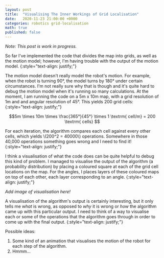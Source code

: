 ```yaml
---
layout: post
title:  "Visualising The Inner Workings of Grid Localisation"
date:   2020-11-23 21:00:00 +0000
categories: robotics grid-localisation
math: true
published: false
---
```

_Note: This post is work in progress._

So far I've implemented the code that divides the map into grids, as well as the motion model; however, I'm having trouble with the output of the motion model.
{:style="text-align: justify;"}

The motion model doesn't really model the robot's motion. For example, when the robot is turning 90&deg;, the model turns by 180&deg; under certain circumstances. I'm not really sure why that is though and it's quite hard to debug the motion model when it's running so many calculations. At the moment, I am running the code on a 5m x 10m map, with a grid resolution of 1m and and angular resolution of 45&deg;. This yields 200 grid cells:
{:style="text-align: justify;"}

$$5m \times 10m \times \frac{365°}{45°} \times 1 \textrm{ cell/m} = 200 \textrm{ cells} $$

For each iteration, the algorithm compares each cell against every other cells, which yields \\(200^2 = 40000\\) operations. Somewhere in those 40,000 operations something goes wrong and I need to find it!
{:style="text-align: justify;"}

I think a visualisation of what the code does can be quite helpful to debug this kind of problem. I managed to visualise the output of the algorithm (a probability distribution) by placing a coloured square at each of the grid cell locations on the map. For the angles, I places layers of these coloured maps on top of each other, each layer corresponding to an angle.
{:style="text-align: justify;"}

_Add image of visualisation here!_

A visualisation of the algorithm's output is certainly interesting, but it only tells me _what_ is wrong, as opposed to _why_ it is wrong or _how_ the algorithm came up with this particular output. I need to think of a way to visualise each or some of the operations that the algorithm goes through in order to come up with the final output.
{:style="text-align: justify;"}

Possible ideas:

1.  Some kind of an animation that visualises the motion of the robot for each step of the algorithm.
2. Hmmm...
